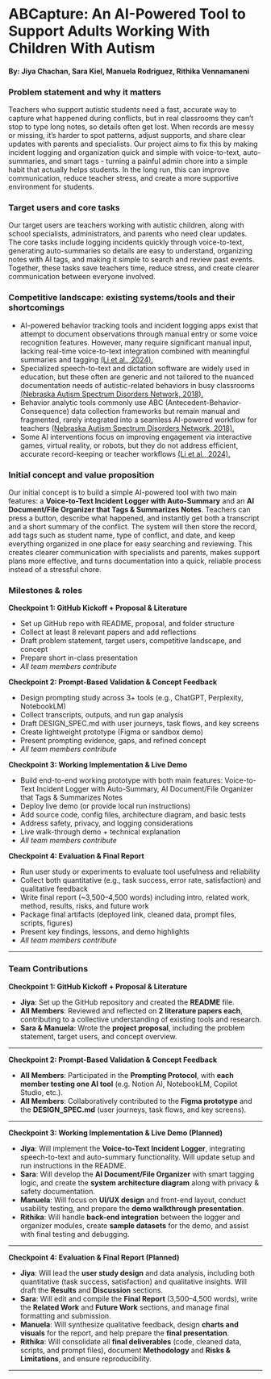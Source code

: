 # ABCapture: An AI-Powered Tool to Support Adults Working With Children With Autism
#### By: Jiya Chachan, Sara Kiel, Manuela Rodriguez, Rithika Vennamaneni

### Problem statement and why it matters
Teachers who support autistic students need a fast, accurate way to capture what happened during conflicts, but in real classrooms they can’t stop to type long notes, so details often get lost. When records are messy or missing, it’s harder to spot patterns, adjust supports, and share clear updates with parents and specialists. Our project aims to fix this by making incident logging and organization quick and simple with voice-to-text, auto-summaries, and smart tags - turning a painful admin chore into a simple habit that actually helps students. In the long run, this can improve communication, reduce teacher stress, and create a more supportive environment for students.

### Target users and core tasks
Our target users are teachers working with autistic children, along with school specialists, administrators, and parents who need clear updates. <br> 
The core tasks include logging incidents quickly through voice-to-text, generating auto-summaries so details are easy to understand, organizing notes with AI tags, and making it simple to search and review past events. Together, these tasks save teachers time, reduce stress, and create clearer communication between everyone involved.

### Competitive landscape: existing systems/tools and their shortcomings
- AI-powered behavior tracking tools and incident logging apps exist that attempt to document observations through manual entry or some voice recognition features. However, many require significant manual input, lacking real-time voice-to-text integration combined with meaningful summaries and tagging [(Li et al., 2024).](https://www-tandfonline-com.proxy2.library.illinois.edu/doi/full/10.1080/1034912X.2013.846470)
- Specialized speech-to-text and dictation software are widely used in education, but these often are generic and not tailored to the nuanced documentation needs of autistic-related behaviors in busy classrooms [(Nebraska Autism Spectrum Disorders Network, 2018).](https://asdnetwork.unl.edu/virtual-strategies/abc-data/)
- Behavior analytic tools commonly use ABC (Antecedent-Behavior-Consequence) data collection frameworks but remain manual and fragmented, rarely integrated into a seamless AI-powered workflow for teachers [(Nebraska Autism Spectrum Disorders Network, 2018).](https://asdnetwork.unl.edu/virtual-strategies/abc-data/)
- Some AI interventions focus on improving engagement via interactive games, virtual reality, or robots, but they do not address efficient, accurate record-keeping or teacher workflows [(Li et al., 2024).](https://www-tandfonline-com.proxy2.library.illinois.edu/doi/full/10.1080/1034912X.2013.846470)

### Initial concept and value proposition
Our initial concept is to build a simple AI-powered tool with two main features: a **Voice-to-Text Incident Logger with Auto-Summary** and an **AI Document/File Organizer that Tags & Summarizes Notes**. Teachers can press a button, describe what happened, and instantly get both a transcript and a short summary of the conflict. The system will then store the record, add tags such as student name, type of conflict, and date, and keep everything organized in one place for easy searching and reviewing. This creates clearer communication with specialists and parents, makes support plans more effective, and turns documentation into a quick, reliable process instead of a stressful chore.

### Milestones & roles

**Checkpoint 1: GitHub Kickoff + Proposal & Literature**

* Set up GitHub repo with README, proposal, and folder structure
* Collect at least 8 relevant papers and add reflections
* Draft problem statement, target users, competitive landscape, and concept
* Prepare short in-class presentation
* *All team members contribute*

**Checkpoint 2: Prompt-Based Validation & Concept Feedback**

* Design prompting study across 3+ tools (e.g., ChatGPT, Perplexity, NotebookLM)
* Collect transcripts, outputs, and run gap analysis
* Draft DESIGN\_SPEC.md with user journeys, task flows, and key screens
* Create lightweight prototype (Figma or sandbox demo)
* Present prompting evidence, gaps, and refined concept
* *All team members contribute*

**Checkpoint 3: Working Implementation & Live Demo**

* Build end-to-end working prototype with both main features: Voice-to-Text Incident Logger with Auto-Summary, AI Document/File Organizer that Tags & Summarizes Notes
* Deploy live demo (or provide local run instructions)
* Add source code, config files, architecture diagram, and basic tests
* Address safety, privacy, and logging considerations
* Live walk-through demo + technical explanation
* *All team members contribute*

**Checkpoint 4: Evaluation & Final Report**

* Run user study or experiments to evaluate tool usefulness and reliability
* Collect both quantitative (e.g., task success, error rate, satisfaction) and qualitative feedback
* Write final report (\~3,500–4,500 words) including intro, related work, method, results, risks, and future work
* Package final artifacts (deployed link, cleaned data, prompt files, scripts, figures)
* Present key findings, lessons, and demo highlights
* *All team members contribute*
---

### Team Contributions

**Checkpoint 1: GitHub Kickoff + Proposal & Literature**
- **Jiya**: Set up the GitHub repository and created the **README** file.  
- **All Members**: Reviewed and reflected on **2 literature papers each**, contributing to a collective understanding of existing tools and research.  
- **Sara & Manuela**: Wrote the **project proposal**, including the problem statement, target users, and concept overview.  

---

**Checkpoint 2: Prompt-Based Validation & Concept Feedback**
- **All Members**: Participated in the **Prompting Protocol**, with **each member testing one AI tool** (e.g. Notion AI, NotebookLM, Copilot Studio, etc.).  
- **All Members**: Collaboratively contributed to the **Figma prototype** and the **DESIGN_SPEC.md** (user journeys, task flows, and key screens).  

---
**Checkpoint 3: Working Implementation & Live Demo (Planned)**
- **Jiya**: Will implement the **Voice-to-Text Incident Logger**, integrating speech-to-text and auto-summary functionality. Will update setup and run instructions in the README.  
- **Sara**: Will develop the **AI Document/File Organizer** with smart tagging logic, and create the **system architecture diagram** along with privacy & safety documentation.  
- **Manuela**: Will focus on **UI/UX design** and front-end layout, conduct usability testing, and prepare the **demo walkthrough presentation**.  
- **Rithika**: Will handle **back-end integration** between the logger and organizer modules, create **sample datasets** for the demo, and assist with final testing and debugging.  

---

**Checkpoint 4: Evaluation & Final Report (Planned)**
- **Jiya**: Will lead the **user study design** and data analysis, including both quantitative (task success, satisfaction) and qualitative insights. Will draft the **Results** and **Discussion** sections.  
- **Sara**: Will edit and compile the **Final Report** (3,500–4,500 words), write the **Related Work** and **Future Work** sections, and manage final formatting and submission.  
- **Manuela**: Will synthesize qualitative feedback, design **charts and visuals** for the report, and help prepare the **final presentation**.  
- **Rithika**: Will consolidate all **final deliverables** (code, cleaned data, scripts, and prompt files), document **Methodology** and **Risks & Limitations**, and ensure reproducibility.  

---
